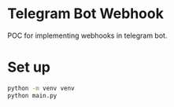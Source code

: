 # Telegram Bot Webhook

POC for implementing webhooks in telegram bot. 

# Set up

```bash
python -m venv venv
python main.py
```